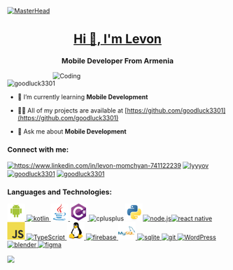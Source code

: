 [![MasterHead](https://cdn-images-1.medium.com/fit/t/1600/480/1*bMjd0UHNBlLD02s7wVYV3Q.jpeg)](https://rishavchanda.io)
<h1 align="center"><a href="https://goodluck3301.github.io/">Hi 👋, I'm Levon</a></h1>
<h3 align="center">Mobile Developer From Armenia</h3>

<img align="right" alt="Coding" width="400" src="https://gist.githubusercontent.com/patevs/b007a0e98fb216438d4cbf559fac4166/raw/88f20c9d749d756be63f22b09f3c4ac570bc5101/programming.gif" alt="goodluck3301" /> </p>

<p align="left"> <img src="https://komarev.com/ghpvc/?username=goodluck3301&label=Profile%20views&color=0e75b6&style=flat" alt="goodluck3301" /> </p>

 

- 🌱 I’m currently learning **Mobile Development**

- 👨‍💻 All of my projects are available at [https://github.com/goodluck3301](https://github.com/goodluck3301)

- 💬 Ask me about **Mobile Development**

<h3 align="left">Connect with me:</h3>
<p align="left">
<a href="https://www.linkedin.com/in/levon-m-741122239" target="blank"><img align="center" src="https://raw.githubusercontent.com/rahuldkjain/github-profile-readme-generator/master/src/images/icons/Social/linked-in-alt.svg" alt="https://www.linkedin.com/in/levon-momchyan-741122239" height="30" width="40" /></a>
<a href="https://instagram.com/lyyyov" target="blank"><img align="center" src="https://raw.githubusercontent.com/rahuldkjain/github-profile-readme-generator/master/src/images/icons/Social/instagram.svg" alt="lyyyov" height="30" width="40" /></a>
<a href="https://t.me/goodluck3301" target="blank"><img align="center" src="https://static.tildacdn.com/tild3435-3836-4436-b739-393537613432/noroot.png" alt="goodluck3301" height="30" width="30" /></a>
<a href="https://leetcode.com/gllm3301/" target="blank"><img align="center" src="https://assets.leetcode.com/users/avatars/avatar_1662921832.png" alt="goodluck3301" height="30" width="30" /></a>
</p>

<h3 align="left">Languages and Technologies:</h3>
<p align="left"> 
 <a href="https://developer.android.com" target="_blank" rel="noreferrer"> <img src="https://raw.githubusercontent.com/devicons/devicon/master/icons/android/android-original-wordmark.svg" alt="android" width="40" height="40"/> </a> 
 <a href="https://kotlinlang.org" target="_blank" rel="noreferrer"> <img src="https://www.vectorlogo.zone/logos/kotlinlang/kotlinlang-icon.svg" alt="kotlin" width="40" height="40"/> </a>
  <a href="https://www.java.com" target="_blank" rel="noreferrer"> <img src="https://raw.githubusercontent.com/devicons/devicon/master/icons/java/java-original.svg" alt="java" width="40" height="40"/> </a></a><a href="https://www.w3schools.com/cs/" target="_blank" rel="noreferrer"> <img src="https://raw.githubusercontent.com/devicons/devicon/master/icons/csharp/csharp-original.svg" alt="csharp" width="40" height="40"/> </a> <img src="https://upload.wikimedia.org/wikipedia/commons/1/18/ISO_C%2B%2B_Logo.svg" alt="cplusplus" width="40" height="40"/> </a><a href="https://www.python.org" target="_blank" rel="noreferrer"> <img src="https://raw.githubusercontent.com/devicons/devicon/master/icons/python/python-original.svg" alt="python" width="40" height="40"/><a href="https://nodejs.org/en/"><img src="https://res.cloudinary.com/startup-grind/image/upload/c_fill,dpr_2.0,f_auto,g_center,h_1080,q_100,w_1080/v1/gcs/platform-data-dsc/events/nodejs.png" alt="node.js" width="40" height="40"/></a><a href="https://reactnative.dev/"><img src="https://upload.wikimedia.org/wikipedia/commons/a/a7/React-icon.svg" alt="react native" width="40" height="40"/></a><a href="https://www.javascript.com" target="_blank" rel="noreferrer"> <img src="https://raw.githubusercontent.com/github/explore/80688e429a7d4ef2fca1e82350fe8e3517d3494d/topics/javascript/javascript.png" alt="javascript" width="40" height="40"/> </a>
 <a href="https://www.typescriptlang.org" target="_blank" rel="noreferrer"> <img src="https://upload.wikimedia.org/wikipedia/commons/4/4c/Typescript_logo_2020.svg" alt="TypeScript" width="40" height="40"/> </a>
 <a href="https://www.linux.org/" target="_blank" rel="noreferrer"> <img src="https://raw.githubusercontent.com/devicons/devicon/master/icons/linux/linux-original.svg" alt="linux" width="40" height="40"/> </a> 
<a href="https://firebase.google.com/" target="_blank" rel="noreferrer"> <img src="https://www.vectorlogo.zone/logos/firebase/firebase-icon.svg" alt="firebase" width="40" height="40"/> </a> <a href="https://www.mysql.com/" target="_blank" rel="noreferrer"> <img src="https://raw.githubusercontent.com/devicons/devicon/master/icons/mysql/mysql-original-wordmark.svg" alt="mysql" width="40" height="40"/> </a> <a href="https://www.sqlite.org/" target="_blank" rel="noreferrer"> <img src="https://www.vectorlogo.zone/logos/sqlite/sqlite-icon.svg" alt="sqlite" width="40" height="40"/> </a>
<a href="https://git-scm.com/" target="_blank" rel="noreferrer"> <img src="https://www.vectorlogo.zone/logos/git-scm/git-scm-icon.svg" alt="git" width="40" height="40"/><a href="https://wordpress.com/" target="_blank" rel="noreferrer"> <img src="http://clipart-library.com/images_k/wordpress-transparent-logo/wordpress-transparent-logo-1.png" alt="WordPress" width="40" height="40"/>
<a href="https://www.blender.org/" target="_blank" rel="noreferrer"> <img src="https://download.blender.org/branding/community/blender_community_badge_white.svg" alt="blender" width="40" height="40"/> </a> <a href="https://www.figma.com/" target="_blank" rel="noreferrer"> <img src="https://www.vectorlogo.zone/logos/figma/figma-icon.svg" alt="figma" width="40" height="40"/> </a> </a>
</p>
 
<p><img align="center" src="https://github-readme-stats.vercel.app/api?username=goodluck3301&show_icons=true&theme=radical" /></p>
 

